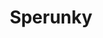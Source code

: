 ---
slug: sperunky
title: Sperunky
description: "Sperunky is an exciting online game. Play for free directly in your browser!"
icon: /images/new_mods/Sperunky.png
url: https://wowtbc.net/sprunkin/sperunky4/index.html
previewImage: /images/new_mods/Sperunky.png
type: new mods

# SEO配置
seo:
  title: "Sperunky - Play Free Online Game | Fun Browser Games"
  description: "Sperunky - Play this fun online game for free in your browser. No download required!"
  ogImage: "/images/new_mods/Sperunky.png"
  keywords: "sperunky, online game, browser game, free game, new mods game, play online"

videoUrls:
  - https://www.youtube.com/embed/example1
  - https://www.youtube.com/embed/example2

whyPlay:
  title: "Why Play Sperunky?"
  items:
    - "Immersive Gameplay: Sperunky offers an engaging and immersive gaming experience that will keep you entertained for hours"
    - "Challenging Levels: Test your skills with increasingly difficult challenges and obstacles"
    - "Beautiful Graphics: Enjoy stunning visuals and smooth animations that bring the game world to life"
    - "Regular Updates: New content and features are added regularly to keep the game fresh and exciting"
    - "Free to Play: Experience all the fun without spending a penny"
    - "Community Features: Connect with other players, share strategies, and compete for high scores"
    - "Cross-Platform: Play on any device with a web browser, no downloads required"

features:
  title: "Key Features of Sperunky"
  image: "/images/new_mods/Sperunky.png"
  items:
    - "Intuitive Controls: Easy to learn controls make Sperunky accessible for players of all skill levels"
    - "Multiple Game Modes: Enjoy various gameplay options that provide different challenges and experiences"
    - "Character Customization: Personalize your gaming experience with unique characters and items"
    - "Achievement System: Complete special tasks to earn rewards and recognition"
    - "Leaderboards: Compete with players worldwide and see who can achieve the highest scores"

characteristics:
  title: "Game Characteristics"
  image: "/images/new_mods/Sperunky.png"
  items:
    - "Genre: New mods game with elements of strategy and skill"
    - "Difficulty: Suitable for both casual gamers and those seeking a challenge"
    - "Play Time: Quick sessions or extended gameplay, depending on your preference"
    - "Art Style: Vibrant and engaging visuals that enhance the gaming experience"
    - "Sound Design: Immersive audio that complements the gameplay perfectly"

info: "Sperunky is an exciting online game that offers players a unique and engaging gaming experience. With its intuitive controls, stunning visuals, and challenging gameplay, Sperunky provides hours of entertainment for players of all ages and skill levels. Whether you're looking for a quick gaming session during a break or an extended play session, Sperunky delivers an immersive experience that will keep you coming back for more. The game features multiple levels of increasing difficulty, ensuring that players are constantly challenged as they progress. With regular updates adding new content and features, Sperunky remains fresh and exciting, providing endless entertainment options for its growing community of players."

howToPlayIntro: "Welcome to Sperunky! This guide will walk you through the basics and help you master the game. Whether you're a beginner or looking to improve your skills, these tips and instructions will enhance your gaming experience."

howToPlaySteps:
  - title: "Getting Started"
    description: "Begin your Sperunky adventure by familiarizing yourself with the controls. Use your keyboard or mouse to navigate through the game interface. The tutorial will guide you through the basic mechanics and help you understand the objectives."
  - title: "Understanding the Objectives"
    description: "In Sperunky, your main goal is to progress through levels by completing specific objectives. Each level presents unique challenges that require different strategies and approaches."
  - title: "Mastering the Controls"
    description: "Practice using the controls to improve your precision and reaction time. Sperunky requires quick reflexes and strategic thinking to overcome obstacles and defeat opponents."
  - title: "Utilizing Power-ups"
    description: "Collect power-ups throughout the game to enhance your abilities and overcome difficult challenges. Each power-up offers unique advantages that can be crucial for success."
  - title: "Developing Strategies"
    description: "As you progress in Sperunky, develop effective strategies for different scenarios. Analyze patterns, anticipate challenges, and adapt your approach to maximize your performance."

faq:
  title: "Frequently Asked Questions about Sperunky"
  items:
    - question: "Is Sperunky free to play?"
      answer: "Yes, Sperunky is completely free to play directly in your web browser. No downloads or purchases are required to enjoy the full game experience."
    - question: "Can I play Sperunky on mobile devices?"
      answer: "Yes, Sperunky is optimized for both desktop and mobile play. You can enjoy the game on any device with a web browser and internet connection."
    - question: "Are there any in-game purchases?"
      answer: "While Sperunky is free to play, there may be optional in-game purchases available for cosmetic items or additional features that don't affect core gameplay."
    - question: "How often is Sperunky updated?"
      answer: "The developers regularly update Sperunky with new content, features, and improvements based on player feedback and game performance."
    - question: "Can I play Sperunky offline?"
      answer: "Currently, Sperunky requires an internet connection to play as it's a browser-based online game."
    - question: "Is Sperunky suitable for children?"
      answer: "Yes, Sperunky is designed to be family-friendly and suitable for players of all ages."
    - question: "How do I report bugs or issues?"
      answer: "If you encounter any problems while playing Sperunky, you can report them through the game's support page or contact the developers directly through their website."
    - question: "Still Have Questions?"
      answer: "If you have additional questions about Sperunky that aren't covered in this FAQ, please visit our support center or contact our customer service team for assistance."
---
